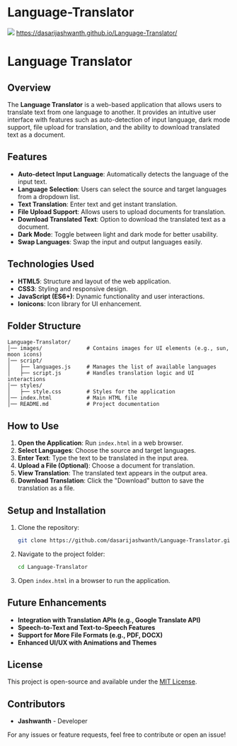# Language-Translator
![](LT.png)
https://dasarijashwanth.github.io/Language-Translator/
# Language Translator

## Overview
The **Language Translator** is a web-based application that allows users to translate text from one language to another. It provides an intuitive user interface with features such as auto-detection of input language, dark mode support, file upload for translation, and the ability to download translated text as a document.

## Features
- **Auto-detect Input Language**: Automatically detects the language of the input text.
- **Language Selection**: Users can select the source and target languages from a dropdown list.
- **Text Translation**: Enter text and get instant translation.
- **File Upload Support**: Allows users to upload documents for translation.
- **Download Translated Text**: Option to download the translated text as a document.
- **Dark Mode**: Toggle between light and dark mode for better usability.
- **Swap Languages**: Swap the input and output languages easily.

## Technologies Used
- **HTML5**: Structure and layout of the web application.
- **CSS3**: Styling and responsive design.
- **JavaScript (ES6+)**: Dynamic functionality and user interactions.
- **Ionicons**: Icon library for UI enhancement.

## Folder Structure
```
Language-Translator/
│── images/              # Contains images for UI elements (e.g., sun, moon icons)
│── script/
│   ├── languages.js     # Manages the list of available languages
│   ├── script.js        # Handles translation logic and UI interactions
│── styles/
│   ├── style.css        # Styles for the application
│── index.html           # Main HTML file
│── README.md            # Project documentation
```

## How to Use
1. **Open the Application**: Run `index.html` in a web browser.
2. **Select Languages**: Choose the source and target languages.
3. **Enter Text**: Type the text to be translated in the input area.
4. **Upload a File (Optional)**: Choose a document for translation.
5. **View Translation**: The translated text appears in the output area.
6. **Download Translation**: Click the "Download" button to save the translation as a file.

## Setup and Installation
1. Clone the repository:
   ```sh
   git clone https://github.com/dasarijashwanth/Language-Translator.git
   ```
2. Navigate to the project folder:
   ```sh
   cd Language-Translator
   ```
3. Open `index.html` in a browser to run the application.

## Future Enhancements
- **Integration with Translation APIs (e.g., Google Translate API)**
- **Speech-to-Text and Text-to-Speech Features**
- **Support for More File Formats (e.g., PDF, DOCX)**
- **Enhanced UI/UX with Animations and Themes**

## License
This project is open-source and available under the [MIT License](LICENSE).

## Contributors
- **Jashwanth** - Developer

For any issues or feature requests, feel free to contribute or open an issue!



